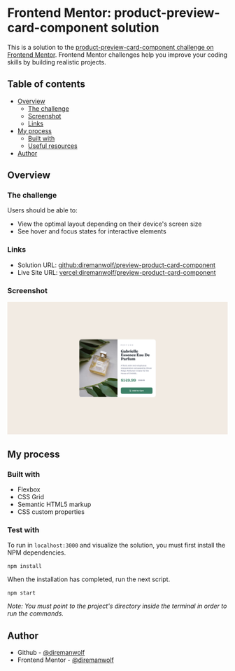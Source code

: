 # Frontend Mentor: product-preview-card-component solution

This is a solution to the [product-preview-card-component challenge on Frontend Mentor](https://www.frontendmentor.io/challenges/product-preview-card-component-GO7UmttRfa). Frontend Mentor challenges help you improve your coding skills by building realistic projects. 

## Table of contents

- [Overview](#overview)
  - [The challenge](#the-challenge)
  - [Screenshot](#screenshot)
  - [Links](#links)
- [My process](#my-process)
  - [Built with](#built-with)
  - [Useful resources](#useful-resources)
- [Author](#author)

## Overview

### The challenge

Users should be able to:

- View the optimal layout depending on their device's screen size
- See hover and focus states for interactive elements

### Links

- Solution URL: [github:diremanwolf/preview-product-card-component](https://github.com/diremanwolf/product-preview-card-component)
- Live Site URL: [vercel:diremanwolf/preview-product-card-component](https://product-preview-card-component-diremanwolf.vercel.app/)

### Screenshot

![desktop-version](./evidence/screenshot-desktop.png)

## My process

### Built with

- Flexbox
- CSS Grid
- Semantic HTML5 markup
- CSS custom properties

### Test with

To run in `localhost:3000` and visualize the solution, you must first install the NPM dependencies.

```
npm install
```
When the installation has completed, run the next script.

```
npm start
```

*Note: You must point to the project's directory inside the terminal in order to run the commands.*

## Author

- Github - [@diremanwolf](https://github.com/diremanwolf)
- Frontend Mentor - [@diremanwolf](https://www.frontendmentor.io/profile/diremanwolf)
